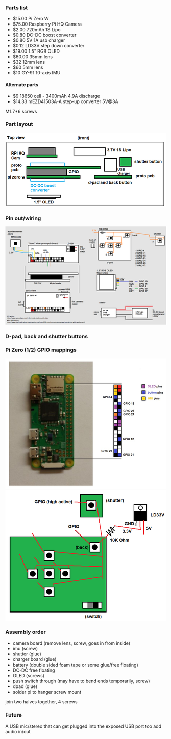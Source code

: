 ### Parts list

- $15.00 Pi Zero W
- $75.00 Raspberry Pi HQ Camera
- $2.00 720mAh 1S Lipo
- $0.80 DC-DC boost converter
- $0.80 5V 1A usb charger
- $0.12 LD33V step down converter
- $19.00 1.5" RGB OLED
- $60.00 35mm lens
- $32 12mm lens
- $60 5mm lens
- $10 GY-91 10-axis IMU

#### Alternate parts

- $9 18650 cell - 3400mAh 4.9A discharge
- $14.33 mEZD41503A-A step-up converter 5V@3A

M1.7*6 screws

### Part layout

<img src="./part-layout.png"/>

### Pin out/wiring

<img src="./wiring.png"/>

### D-pad, back and shutter buttons

### Pi Zero (1/2) GPIO mappings

<img src="./pin-mappings.jpg"/>

<img src="./buttons.png"/>

### Assembly order

- camera board (remove lens, screw, goes in from inside)
- imu (screw)
- shutter (glue)
- charger board (glue)
- battery (double sided foam tape or some glue/free floating)
- DC-DC free floating
- OLED (screws)
- push switch through (may have to bend ends temporarily, screw)
- dpad (glue)
- solder pi to hanger screw mount

join two halves together, 4 screws

### Future

A USB mic/stereo that can get plugged into the exposed USB port too add audio in/out